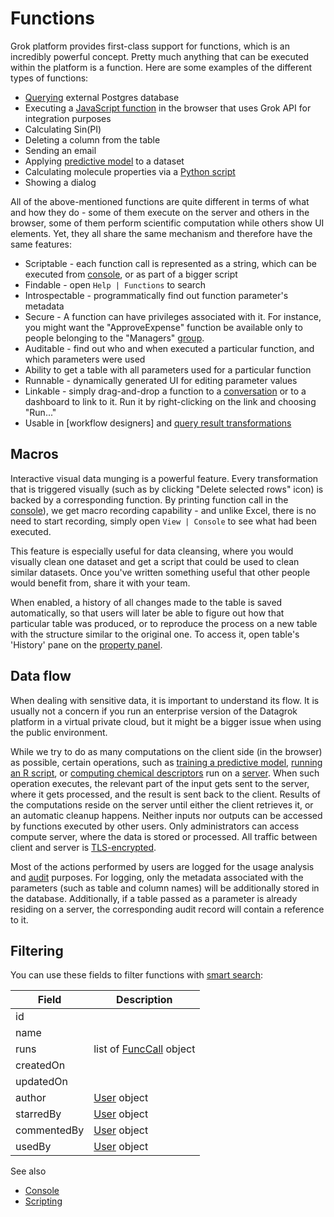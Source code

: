 <!-- TITLE: Functions -->
<!-- SUBTITLE: -->

# Functions

Grok platform provides first-class support for functions, which is an incredibly powerful concept. 
Pretty much anything that can be executed within the platform is a function. Here are some examples 
of the different types of functions:

* [Querying](../../access/data-query.md) external Postgres database
* Executing a [JavaScript function](../../develop/develop.md) in the browser that uses Grok API for integration purposes 
* Calculating Sin(PI)
* Deleting a column from the table
* Sending an email
* Applying [predictive model](../../learn/predictive-modeling.md) to a dataset
* Calculating molecule properties via a [Python script](../../develop/scripting.md)
* Showing a dialog

All of the above-mentioned functions are quite different in terms of what and how they do - some of them
execute on the server and others in the browser, some of them perform scientific computation while others
show UI elements. Yet, they all share the same mechanism and therefore have the same features:

* Scriptable - each function call is represented as a string, which can be executed 
  from [console](../../overview/console.md), or as part of a bigger script 
* Findable - open `Help | Functions` to search 
* Introspectable - programmatically find out function parameter's metadata 
* Secure - A function can have privileges associated with it. For instance, you might want the 
  "ApproveExpense" function be available only to people belonging to the "Managers" [group](../../govern/group.md).
* Auditable - find out who and when executed a particular function, and which parameters were used
* Ability to get a table with all parameters used for a particular function 
* Runnable - dynamically generated UI for editing parameter values 
* Linkable - simply drag-and-drop a function to a [conversation](../../collaborate/chat.md) or to a dashboard to link to it. Run it
  by right-clicking on the link and choosing "Run..."
* Usable in [workflow designers] and [query result transformations](../../transform/recipe-editor.md)  


## Macros

Interactive visual data munging is a powerful feature. Every transformation that is triggered visually
(such as by clicking "Delete selected rows" icon) is backed by a corresponding function. By printing 
function call in the [console](../../overview/console.md)), we get macro recording capability - and unlike 
Excel, there is no need to start recording, simply open `View | Console` to see what had been 
executed.

This feature is especially useful for data cleansing, where you would visually clean one 
dataset and get a script that could be used to clean similar datasets. Once you've
written something useful that other people would benefit from, share it with your team.        

When enabled, a history of all changes made to the table is saved automatically, so that
users will later be able to figure out how that particular table was produced, or to 
reproduce the process on a new table with the structure similar to the original one.
To access it, open table's 'History' pane on the [property panel](../../overview/property-panel.md). 

## Data flow

When dealing with sensitive data, it is important to understand its flow.
It is usually not a concern if you run an enterprise version of the Datagrok platform in a
virtual private cloud, but it might be a bigger issue when using the public environment.

While we try to do as many computations on the client side (in the browser) as possible,
certain operations, such as 
[training a predictive model](../../learn/predictive-modeling.md),
[running an R script](../../develop/scripting.md), or
[computing chemical descriptors](../../domains/chem/cheminformatics.md#chemical-properties-and-descriptors)
run on a [server](../../develop/admin/architecture.md#compute-virtual-machine). When such operation executes, the
relevant part of the input gets sent to the server, where it gets processed, and the result is sent back
to the client. Results of the computations reside on the server until either the client retrieves it, 
or an automatic cleanup happens. Neither inputs nor outputs can be accessed by functions executed
by other users. Only administrators can access compute server, where the data is stored or processed.
All traffic between client and server is [TLS-encrypted](https://www.websecurity.symantec.com/security-topics/what-is-ssl-tls-https).

Most of the actions performed by users are logged for the usage analysis and [audit](../../govern/audit.md) purposes.
For logging, only the metadata associated with the parameters (such as table and column names) will be
additionally stored in the database. Additionally, if a table passed as a parameter is already residing
on a server, the corresponding audit record will contain a reference to it. 

## Filtering

You can use these fields to filter functions with [smart search](../smart-search.md):

| Field       | Description                                        |
|-------------|----------------------------------------------------|
| id          |                                                    |
| name        |                                                    |
| runs        | list of [FuncCall](function-call.md) object      |
| createdOn   |                                                    |
| updatedOn   |                                                    | 
| author      | [User](../../govern/user.md) object                             |
| starredBy   | [User](../../govern/user.md) object                             |
| commentedBy | [User](../../govern/user.md) object                             |
| usedBy      | [User](../../govern/user.md) object                             |


See also

* [Console](../../overview/console.md)
* [Scripting](../../develop/scripting.md)
